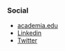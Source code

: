 ### Social

- [academia.edu](http://utoronto.academia.edu/StephanieLatty)
- [Linkedin](https://www.linkedin.com/in/stephanielatty)
- [Twitter](https://twitter.com/StephLatty)
